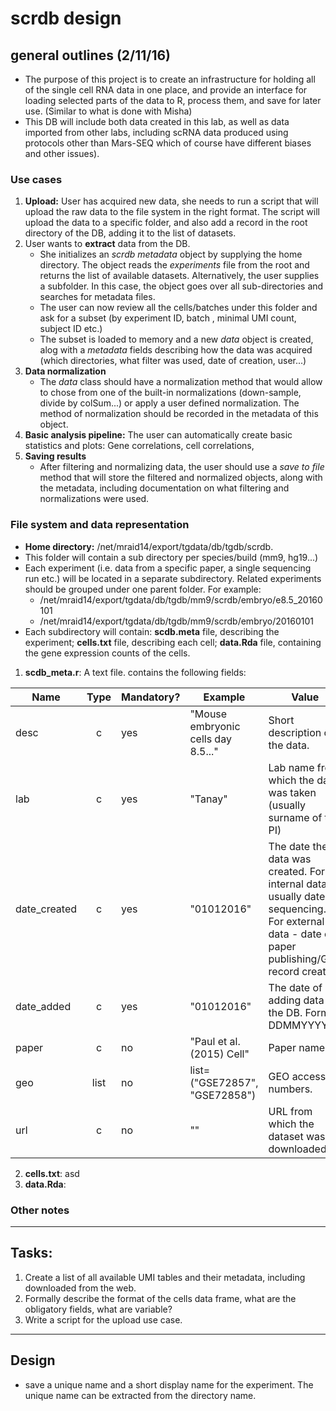 # scrdb design

## general outlines (2/11/16)

 - The purpose of this project is to create an infrastructure for holding all of the single cell RNA data in one place, 
  and provide an interface for loading selected parts of the data to R, process them, and save for later use. (Similar to what is done with Misha)
 - This DB will include both data created in this lab, as well as data imported from other labs, including scRNA data produced using protocols other than Mars-SEQ 
 which of course have different biases and other issues).
 
### Use cases 
1. **Upload:** User has acquired new data, she needs to run a script that will upload the raw data to the file system in the right format.
The script will upload the data to a specific folder, and also add a record in the root directory of the DB, adding it to the list of datasets.
2. User wants to **extract** data from the DB. 
	- She initializes an *scrdb metadata* object by supplying the home directory. The object reads the *experiments* file from the root and returns the list of available datasets.
	Alternatively, the user supplies a subfolder. In this case, the object goes over all sub-directories and searches for metadata files.
	- The user can now review all the cells/batches under this folder and ask for a subset (by experiment ID, batch , minimal UMI count, subject ID etc.)
	- The subset is loaded to memory and a new *data* object is created, alog with a *metadata* fields describing how the data was acquired
	 (which directories, what filter was used, date of creation, user...)
3. **Data normalization** 
	- The *data* class should  have a normalization method that would allow to chose from one of the built-in normalizations (down-sample, divide by colSum...) 
	or apply a user defined normalization. The method of normalization should be recorded in the metadata of this object. 
4. **Basic analysis pipeline:** The user can automatically create basic statistics and plots: Gene correlations, cell correlations, 
5. **Saving results**
	- After filtering and normalizing data, the user should use a *save to file* method that will store the filtered and normalized objects, along with the metadata, 
	including documentation on what filtering and normalizations were used. 

### File system and data representation 
- **Home directory:** /net/mraid14/export/tgdata/db/tgdb/scrdb. 
- This folder will contain a sub directory per species/build (mm9, hg19...)
- Each experiment (i.e. data from a specific paper, a single sequencing run etc.) will be located in a separate subdirectory. Related experiments should be grouped under one parent folder. For example:  
	- /net/mraid14/export/tgdata/db/tgdb/mm9/scrdb/embryo/e8.5_20160101 
	- /net/mraid14/export/tgdata/db/tgdb/mm9/scrdb/embryo/20160101
- Each subdirectory will contain: **scdb.meta** file, describing the experiment; **cells.txt** file, describing each cell; **data.Rda** file, containing the gene expression counts of the cells.
1. **scdb_meta.r**: A text file. contains the following fields: 
	
Name | Type | Mandatory? | Example | Value 
--- | :---: | --- | --- |---
desc | c | yes | "Mouse embryonic cells day 8.5..." |  Short description of the data.
lab | c | yes | "Tanay" | Lab name from which the data was taken (usually surname of the PI) 
date_created | c | yes | "01012016" | The date the data was created. For internal data - usually date of sequencing. For external data - date of paper publishing/GEO record creation  
date_added | c | yes | "01012016" | The date of adding data to the DB. Format DDMMYYYY
paper | c | no | "Paul et al. (2015) Cell" | Paper name 
geo | list | no | list=("GSE72857", "GSE72858") | GEO accession numbers. 
url | c | no | "" |  URL from which the dataset was downloaded. 

2. **cells.txt**: asd
3. **data.Rda**:
	
	
	
### Other notes

---

## Tasks: 
1. Create a list of all available UMI tables and their metadata, including downloaded from the web.
2. Formally describe the format of the cells data frame, what are the obligatory fields, what are variable?
3. Write a script for the upload use case.

  
---

## Design

- save a unique name and a short display name for the experiment. The unique name can be extracted from the directory name. 
